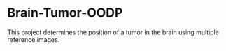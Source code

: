 # Brain-Tumor-OODP
This project determines the position of a tumor in the brain using multiple reference images.
